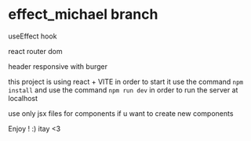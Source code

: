 # effect_michael branch
 useEffect hook
 
 react router dom
 
 header responsive with burger


this project is using react + VITE
in order to start it 
use the command `npm install`
and use the command `npm run dev` in order to run the server at localhost

use only jsx files for components if u want to create new components


Enjoy ! :) 
itay <3
